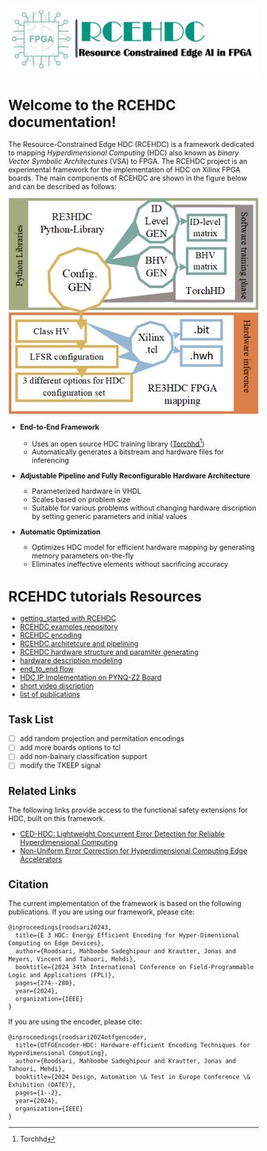 ![logo](../figures/logo.jpg)

Welcome to the RCEHDC documentation!
=====================================

The Resource-Constrained Edge HDC (RCEHDC) is a framework dedicated to mapping *Hyperdimensional Computing* (HDC) also known as *binary Vector Symbolic Architectures* (VSA) to FPGA.
The RCEHDC project is an experimental framework for the implementation of HDC on Xilinx FPGA boards. The main components of RCEHDC are shown in the figure below and can be described as follows:

![overview](../figures/overview.png)


- **End-to-End Framework**
  - Uses an open source HDC training library ([Torchhd[^1]](https://github.com/torchhd))
  - Automatically generates a bitstream and hardware files for inferencing

- **Adjustable Pipeline and Fully Reconfigurable Hardware Architecture**
  - Parameterized hardware in VHDL
  - Scales based on problem size
  - Suitable for various problems without changing hardware discription by setting generic parameters and initial values
  
- **Automatic Optimization**
  - Optimizes HDC model for efficient hardware mapping by generating memory parameters on-the-fly 
  - Eliminates ineffective elements without sacrificing accuracy

[^1]: [Torchhd](https://github.com/torchhd)

RCEHDC tutorials Resources
===================
- [getting_started with RCEHDC](/docs/getstarted.md)
- [RCEHDC examples repository](/mnist_example)  
- [RCEHDC encoding](/docs/_encoding.md)
- [RCEHDC architetcure and pipelining](/docs/hardware_over.md)
- [RCEHDC hardware structure and paramiter generating](/docs/hardware_param.md)
- [hardware description modeling](/docs/hardware_desc.md)
- [end_to_end flow](/docs/end_to_end.md)
- [HDC IP Implementation on PYNQ-Z2 Board](/docs/HDC_ON_PYNQ.md)
- [short video discription](https://youtu.be/Qy-5P8Cc5Es)
- [list of publications](/docs/publications.md)

Task List
------------
- [ ] add random projection and permitation encodings
- [ ] add more boards options to tcl
- [ ] add non-bainary classification support
- [ ] modify the TKEEP signal

Related Links
-------------
The following links provide access to the functional safety extensions for HDC, built on this framework.
- [CED-HDC: Lightweight Concurrent Error Detection for Reliable Hyperdimensional Computing](https://github.com/m-spr/CED-HDC)
- [Non-Uniform Error Correction for Hyperdimensional Computing Edge Accelerators](https://github.com/m-spr/NUECC-HDC)  


Citation
------------
The current implementation of the framework is based on the following publications. 
If you are using our framework, please cite:
```
@inproceedings{roodsari20243,
  title={E 3 HDC: Energy Efficient Encoding for Hyper-Dimensional Computing on Edge Devices},
  author={Roodsari, Mahboobe Sadeghipour and Krautter, Jonas and Meyers, Vincent and Tahoori, Mehdi},
  booktitle={2024 34th International Conference on Field-Programmable Logic and Applications (FPL)},
  pages={274--280},
  year={2024},
  organization={IEEE}
}
```
If you are using the encoder, please cite:
```
@inproceedings{roodsari2024otfgencoder,
  title={OTFGEncoder-HDC: Hardware-efficient Encoding Techniques for Hyperdimensional Computing},
  author={Roodsari, Mahboobe Sadeghipour and Krautter, Jonas and Tahoori, Mehdi},
  booktitle={2024 Design, Automation \& Test in Europe Conference \& Exhibition (DATE)},
  pages={1--2},
  year={2024},
  organization={IEEE}
}
```

 
